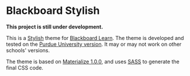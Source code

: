 # Blackboard Stylish

**This project is still under development.**

This is a [Stylish](https://userstyles.org) theme for [Blackboard Learn](https://www.blackboard.com/). The theme is developed and tested on the [Purdue University version](https://mycourses.purdue.edu/). It may or may not work on other schools' versions.

The theme is based on [Materialize 1.0.0](http://next.materializecss.com/), and uses [SASS](http://sass-lang.com/) to generate the final CSS code.
